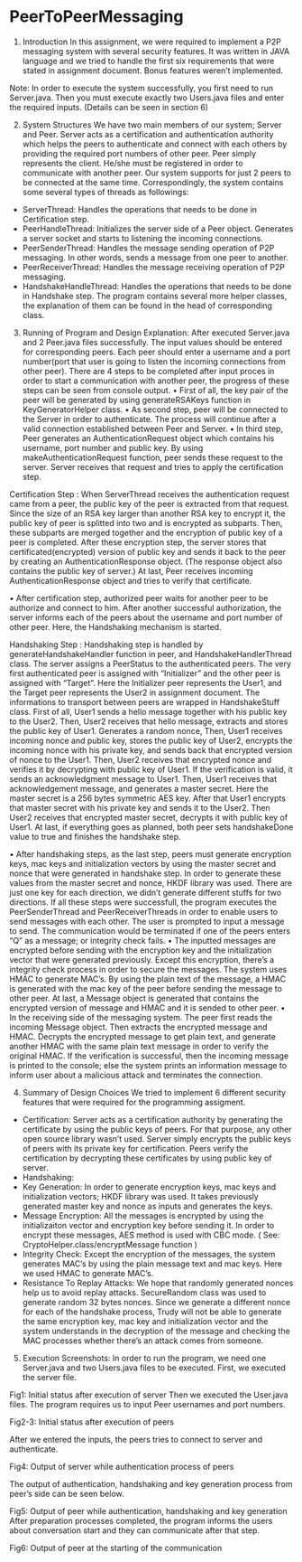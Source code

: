 # PeerToPeerMessaging
1.	Introduction
In this assignment, we were required to implement a P2P messaging system with several security features.
It was written in JAVA language and we tried to handle the first six requirements that were stated in assignment document. Bonus features weren’t implemented.

Note: In order to execute the system successfully, you first need to run Server.java. Then you must execute exactly two Users.java files and enter the required inputs. (Details can be seen in section 6) 

2.	System Structures
We have two main members of our system; Server and Peer.
Server acts as a certification and authentication authority which helps the peers to authenticate and connect with each others by providing the required port numbers of other peer. 
Peer simply represents the client. He/she must be registered in order to communicate with another peer. Our system supports for just 2 peers to be connected at the same time.
Correspondingly, the system contains some several types of threads as followings: 
-	ServerThread: Handles the operations that needs to be done in Certification step.
-	PeerHandleThread: Initializes the server side of a Peer object. Generates a server socket and starts to listening the incoming connections.
-	PeerSenderThread: Handles the message sending operation of P2P messaging. In other words, sends a message from one peer to another. 
-	PeerReceiverThread: Handles the message receiving operation of P2P messaging.
-	HandshakeHandleThread: Handles the operations that needs to be done in Handshake step.
The program contains several more helper classes, the explanation of them can be found in the head of corresponding class.
3.	Running of Program and Design Explanation: 
After executed Server.java and 2 Peer.java files successfully. The input values should be entered for corresponding peers. Each peer should enter a username and a port number(port that user is going to listen the incoming connections from other peer).
There are 4 steps to be completed after input proces in order to start a communication with another peer, the progress of these steps can be seen from console output. 
•	First of all, the key pair of the peer will be generated by using generateRSAKeys function in KeyGeneratorHelper class.
•	As second step, peer will be connected to the Server in order to authenticate. The process will continue after a valid connection established between Peer and Server.
•	In third step, Peer generates an AuthenticationRequest object which contains his username, port number and public key. By using makeAuthenticationRequest function, peer sends these request to the server.
Server receives that request and tries to apply the certification step.

Certification Step : When ServerThread receives the authentication request came from a peer, the public key of the peer is extracted from that request. Since the size of an RSA key larger than another RSA key to encrypt it, the public key of peer is splitted into two and is encrypted as subparts. Then, these subparts are merged together and the encryption of public key of a peer is completed. 
   After these encryption step, the server stores that certificated(encrypted) version of public key and sends it back to the peer by creating an AuthenticationResponse object. 
(The response object also contains the public key of server.)
   At last, Peer receives incoming AuthenticationResponse object and tries to verify that certificate.

•	After certification step, authorized peer waits for another peer to be authorize and connect to him. After another successful authorization, the server informs each of the peers about the username and port number of other peer. Here, the Handshaking mechanism is started. 

Handshaking Step : Handshaking step is handled by generateHandshakeHandler function in peer, and HandshakeHandlerThread class. The server assigns a PeerStatus to the authenticated peers. The very first authenticated peer is assigned with “Initializer” and the other peer is assigned with “Target”. Here the Initializer peer represents the User1, and the Target peer represents the User2 in assignment document. The informations to transport between peers are wrapped in HandshakeStuff class.
   First of all, User1 sends a hello message together with his public key to the User2.
   Then, User2 receives that hello message, extracts and stores the public key of User1. Generates a random nonce, 
   Then, User1 receives incoming nonce and public key, stores the public key of User2, encrypts the incoming nonce with his private key, and sends back that encrypted version of nonce to the User1.
   Then, User2 receives that encrypted nonce and verifies it by decrypting with public key of User1. If the verification is valid, it sends an acknowledgment message to User1. 
   Then, User1 receives that acknowledgement message, and generates a master secret. Here the master secret is a 256 bytes symmetric AES key. After that User1 encrypts that master secret with his private key and sends it to the User2.
   Then User2 receives that encrypted master secret, decrypts it with public key of User1.
    At last, if everything goes as planned, both peer sets handshakeDone value to true and finishes the handshake step.

•	After handshaking steps, as the last step, peers must generate encryption keys, mac keys and initialization vectors by using the master secret and nonce that were generated in handshake step. In order to generate these values from the master secret and nonce, HKDF library was used. There are just one key for each direction, we didn’t generate different stuffs for two directions.
If all these steps were successfull, the program executes the PeerSenderThread and PeerReceiverThreads in order to enable users to send messages with each other. The user is prompted to input a message to send. The communication would be terminated if one of the peers enters “Q” as a message; or integrity check fails.
•	The inputted messages are encrypted before sending with the encryption key and the initialization vector that were generated previously. Except this encryption, there’s a integrity check process in order to secure the messages. The system uses HMAC to generate MAC’s. By using the plain text of the message, a HMAC is generated with the mac key of the peer before sending the message to other peer. At last, a Message object is generated that contains the encrypted version of message and HMAC and it is sended to other peer.
•	In the receiving side of the messaging system. The peer first reads the incoming Message object. Then extracts the encrypted message and HMAC. Decrypts the encrypted message to get plain text, and generate another HMAC with the same plain text message in order to verify the original HMAC. If the verification is successful, then the incoming message is printed to the console; else the system prints an information message to inform user about a malicious attack and terminates the connection.

4.	Summary of Design Choices
We tried to implement 6 different security features that were required for the programming assigment. 

-	Certification: Server acts as a certification authority by generating the certificate by using the public keys of peers. For that purpose, any other open source library wasn’t used. Server simply encrypts the public keys of peers with its private key for certification. Peers verify the certification by decrypting these certificates by using public key of server.
-	Handshaking: 
-	Key Generation: In order to generate encryption keys, mac keys and initialization vectors; HKDF library was used. It takes previously generated master key and nonce as inputs and generates the keys.
-	Message Encryption: All the messages is encrypted by using the initializaiton vector and encryption key before sending it. In order to encrypt these messages, AES method is used with CBC mode.
( See: CryptoHelper.class/encryptMessage function )
-	Integrity Check: Except the encryption of the messages, the system generates MAC’s by using the plain message text and mac keys. Here we used HMAC to generate MAC’s. 
-	Resistance To Replay Attacks: We hope that randomly generated nonces help us to avoid replay attacks. SecureRandom class was used to generate random 32 bytes nonces. Since we generate a different nonce for each of the handshake process, Trudy will not be able to generate the same encryption key, mac key and initialization vector and the system understands in the decryption of the message and checking the MAC processes whether there’s an attack comes from someone.

5.	Execution Screenshots: 
    In order to run the program, we need one Server.java and two Users.java files to be executed. First, we executed the server file. 

 
Fig1: Initial status after execution of server
Then we executed the User.java files. The program requires us to input Peer usernames and port numbers.
    
Fig2-3: Initial status after execution of peers

After we entered the inputs, the peers tries to connect to server and authenticate.
 
Fig4: Output of server while authentication process of peers

The output of authentication, handshaking and key generation process from peer’s side can be seen below.
 
Fig5: Output of peer while authentication, handshaking and key generation
After preparation processes completed, the program informs the users about conversation start and they can communicate after that step.
 
Fig6: Output of peer at the starting of the communication
